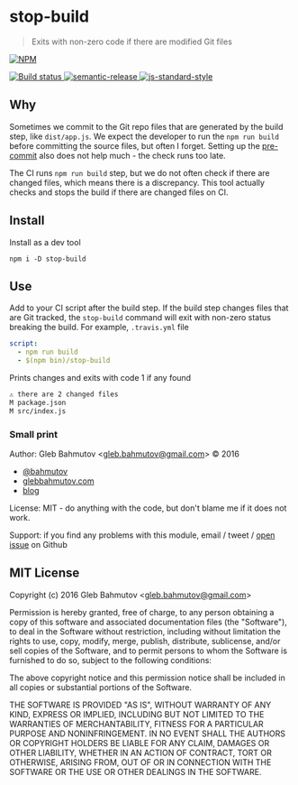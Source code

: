 # stop-build

> Exits with non-zero code if there are modified Git files

[![NPM][npm-icon] ][npm-url]

[![Build status][ci-image] ][ci-url]
[![semantic-release][semantic-image] ][semantic-url]
[![js-standard-style][standard-image]][standard-url]

## Why

Sometimes we commit to the Git repo files that are generated by the build
step, like `dist/app.js`. We expect the developer to run the `npm run build`
before committing the source files, but often I forget. Setting up the
[pre-commit](https://github.com/bahmutov/pre-git#readme) also does not help
much - the check runs too late.

The CI runs `npm run build` step, but we do not often check if there are
changed files, which means there is a discrepancy. This tool actually checks
and stops the build if there are changed files on CI.

## Install

Install as a dev tool

```
npm i -D stop-build
```

## Use

Add to your CI script after the build step. If the build step changes files
that are Git tracked, the `stop-build` command will exit with non-zero status
breaking the build. For example, `.travis.yml` file

```yaml
script:
  - npm run build
  - $(npm bin)/stop-build
```

Prints changes and exits with code 1 if any found

```sh
⚠️ there are 2 changed files
M package.json
M src/index.js
```

### Small print

Author: Gleb Bahmutov &lt;gleb.bahmutov@gmail.com&gt; &copy; 2016

* [@bahmutov](https://twitter.com/bahmutov)
* [glebbahmutov.com](http://glebbahmutov.com)
* [blog](http://glebbahmutov.com/blog)

License: MIT - do anything with the code, but don't blame me if it does not work.

Support: if you find any problems with this module, email / tweet /
[open issue](https://github.com/bahmutov/stop-build/issues) on Github

## MIT License

Copyright (c) 2016 Gleb Bahmutov &lt;gleb.bahmutov@gmail.com&gt;

Permission is hereby granted, free of charge, to any person
obtaining a copy of this software and associated documentation
files (the "Software"), to deal in the Software without
restriction, including without limitation the rights to use,
copy, modify, merge, publish, distribute, sublicense, and/or sell
copies of the Software, and to permit persons to whom the
Software is furnished to do so, subject to the following
conditions:

The above copyright notice and this permission notice shall be
included in all copies or substantial portions of the Software.

THE SOFTWARE IS PROVIDED "AS IS", WITHOUT WARRANTY OF ANY KIND,
EXPRESS OR IMPLIED, INCLUDING BUT NOT LIMITED TO THE WARRANTIES
OF MERCHANTABILITY, FITNESS FOR A PARTICULAR PURPOSE AND
NONINFRINGEMENT. IN NO EVENT SHALL THE AUTHORS OR COPYRIGHT
HOLDERS BE LIABLE FOR ANY CLAIM, DAMAGES OR OTHER LIABILITY,
WHETHER IN AN ACTION OF CONTRACT, TORT OR OTHERWISE, ARISING
FROM, OUT OF OR IN CONNECTION WITH THE SOFTWARE OR THE USE OR
OTHER DEALINGS IN THE SOFTWARE.

[npm-icon]: https://nodei.co/npm/stop-build.svg?downloads=true
[npm-url]: https://npmjs.org/package/stop-build
[ci-image]: https://travis-ci.org/bahmutov/stop-build.svg?branch=master
[ci-url]: https://travis-ci.org/bahmutov/stop-build
[semantic-image]: https://img.shields.io/badge/%20%20%F0%9F%93%A6%F0%9F%9A%80-semantic--release-e10079.svg
[semantic-url]: https://github.com/semantic-release/semantic-release
[standard-image]: https://img.shields.io/badge/code%20style-standard-brightgreen.svg
[standard-url]: http://standardjs.com/
